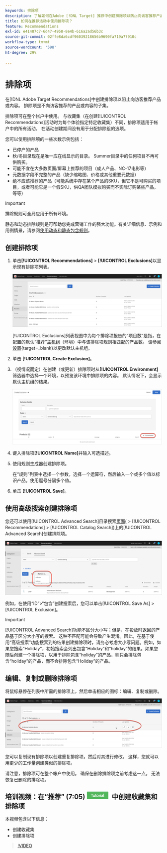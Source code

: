 ```yaml
---
keywords: 排除项
description: 了解如何在Adobe [!DNL Target] 推荐中创建排除项以防止向访客推荐产品或内容。
title: 如何在推荐活动中使用排除项？
feature: Recommendations
exl-id: e41487c7-6d47-4958-8e4b-616a2ad56b3c
source-git-commit: 02ffe8da6cdf96039218656b9690fa719a77910c
workflow-type: tm+mt
source-wordcount: '598'
ht-degree: 29%

---
```


# 排除项

在[!DNL Adobe Target Recommendations]中创建排除项以阻止向访客推荐产品或内容。 排除项是不向访客推荐的产品或内容的子集。

排除项可在整个帐户中使用。 与收藏集（在创建[!UICONTROL Recommendations]活动时为每个体验指定特定收藏集）不同，排除项适用于帐户中的所有活动。 在活动创建期间没有用于分配排除组的选项。

您可以使用排除项的一些次数示例包括：

* 已停产的产品
* 秋/冬目录现在是唯一应在线显示的目录。 Summer目录中的任何项目不再可供购买。
* 可能不宜在大多数页面/屏幕上推荐的项目（成人产品、NC-17电影等）
* 元数据字段不完整的产品（缺少缩略图、价格或其他重要元数据）
* 绝不应该推荐的产品（可能系统中存在某个产品的SKU，但它不是可购买的项目，或者可能它是一个假SKU，供QA团队模拟购买而不实际订购某些产品，等等）

>[!IMPORTANT]
>
>排除规则可全局应用于所有环境。
>
>静态和动态排除规则是可帮助您完成营销工作的强大功能。有关详细信息、示例和用例情景，请参阅[使用动态和静态包含规则](/help/main/c-recommendations/c-algorithms/use-dynamic-and-static-inclusion-rules.md#concept_4CB5C0FA705D4E449BD0B37B3D987F9F)。

## 创建排除项

1. 单击&#x200B;**[!UICONTROL Recommendations]** > **[!UICONTROL Exclusions]**&#x200B;以显示现有排除项列表。

   ![exclusions_list图像](assets/exclusions_list.png)

   [!UICONTROL Exclusions]列表视图中为每个排除项报告的“项目数”是指，在配置的默认“推荐”[主机组](/help/main/administrating-target/hosts.md)（环境）中与该排除项规则相匹配的产品数。 请参阅[设置](https://experienceleague.adobe.com/docs/target-dev/developer/recommendations.html){target=_blank}以更改默认主机组。

1. 单击 **[!UICONTROL Create Exclusion]**。

1. （视情况而定）在创建（或更新）排除项时从&#x200B;**[!UICONTROL Environment]**&#x200B;筛选器中选择一个环境，以预览该环境中排除项的内容。 默认情况下，会显示默认主机组的结果。

   ![创建排除项](/help/main/c-recommendations/c-products/assets/CreateExclusion.png)

1. 键入排除项&#x200B;**[!UICONTROL Name]**&#x200B;并输入可选描述。

1. 使用规则生成器创建排除项。

   在“规则”列表中选择一个参数，选择一个运算符，然后输入一个或多个值以标识产品。使用逗号分隔多个值。

1. 单击 **[!UICONTROL Save]**。

## 使用高级搜索创建排除项

您还可以使用[!UICONTROL Advanced Search]目录搜索[页面(](/help/main/c-recommendations/c-products/catalog-search.md#save-as) > [!UICONTROL Recommendations] > [!UICONTROL Catalog Search])上的[!UICONTROL Advanced Search]创建排除项。

![另存为对话框](/help/main/c-recommendations/c-products/assets/save-as.png)

例如，在使用“ID”>“包含”创建搜索后，您可以单击[!UICONTROL Save As] > [!UICONTROL Exclusion]。

>[!IMPORTANT]
>
>[!UICONTROL Advanced Search]功能不区分大小写；但是，在投放时返回的产品基于区分大小写的搜索。 这种不匹配可能会导致产生混淆。因此，在基于使用“高级搜索”功能搜索到的结果创建排除项时，请务必考虑大小写问题。例如，如果您搜索“Holiday”，初始搜索会列出包含“Holiday”和“holiday”的结果。如果您随后创建一个排除项，以用于排除包含“holiday”的产品，则只会排除包含“holiday”的产品，而不会排除包含“Holiday”的产品。

## 编辑、复制或删除排除项

将鼠标悬停在列表中所需的排除项上，然后单击相应的图标：编辑、复制或删除。

![排除项的悬停图标](/help/main/c-recommendations/c-products/assets/hover-exclusions.png)

您可以复制现有排除项以创建重复排除项，然后对其进行修改。 这样，您就可以用更少的工作量创建类似的排除项。

请注意，排除项可在整个帐户中使用。 确保在删除排除项之前考虑这一点。 无法恢复已删除的排除项。

## 培训视频：在“推荐” (7:05) ![教程徽章](/help/main/assets/tutorial.png)中创建收藏集和排除项

本视频包含以下信息：

* 创建收藏集
* 创建排除项

>[!VIDEO](https://video.tv.adobe.com/v/27689)

